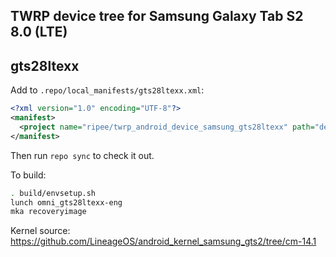 ## TWRP device tree for Samsung Galaxy Tab S2 8.0 (LTE)
## gts28ltexx

Add to `.repo/local_manifests/gts28ltexx.xml`:

```xml
<?xml version="1.0" encoding="UTF-8"?>
<manifest>
  <project name="ripee/twrp_android_device_samsung_gts28ltexx" path="device/samsung/gts28ltexx" remote="github" revision="android-7.1" />
</manifest>
```

Then run `repo sync` to check it out.

To build:

```sh
. build/envsetup.sh
lunch omni_gts28ltexx-eng
mka recoveryimage
```

Kernel source: https://github.com/LineageOS/android_kernel_samsung_gts2/tree/cm-14.1
